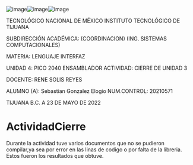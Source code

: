 ![image](https://user-images.githubusercontent.com/77412917/170196219-993c14a7-04ca-4e0d-9213-734c6056d4bb.png)![image](https://user-images.githubusercontent.com/77412917/170196242-6620e9c4-c72f-4b40-82b1-9db8f80151cc.png)![image](https://user-images.githubusercontent.com/77412917/170196262-fc2b6ab8-3e34-476b-93f8-d8840b00adaf.png)




TECNOLÓGICO NACIONAL DE MÉXICO INSTITUTO TECNOLÓGICO DE TIJUANA

SUBDIRECCIÓN ACADÉMICA: (COORDINACION) (ING. SISTEMAS COMPUTACIONALES)

MATERIA: LENGUAJE INTERFAZ

UNIDAD 4: PICO 2040 ENSAMBLADOR ACTIVIDAD: CIERRE DE UNIDAD 3

DOCENTE: RENE SOLIS REYES

ALUMNO (A): Sebastian Gonzalez Elogio NUM.CONTROL: 20210571

TIJUANA B.C. A 23 DE MAYO DE 2022

# ActividadCierre
Durante la actividad tuve varios documentos que no se pudieron compilar,ya sea por error en las linas de codigo o por falta de la libreria.
Estos fueron los resultados que obtuve.

